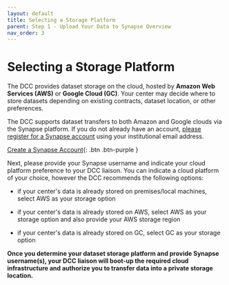 ```yaml
---
layout: default
title: Selecting a Storage Platform
parent: Step 1 - Upload Your Data to Synapse Overview
nav_order: 3
---
```


# Selecting a Storage Platform

The DCC provides dataset storage on the cloud, hosted by __Amazon Web Services (AWS)__ or __Google Cloud (GC)__. 
Your center may decide where to store datasets depending on existing contracts, dataset location, or other preferences. 

The DCC supports dataset transfers to both Amazon and Google clouds via the Synapse platform. If you do not already have an account, [please register for a Synapse account](https://www.synapse.org/#!RegisterAccount:0) using your institutional email address.  

[Create a Synapse Account](https://www.synapse.org/#!RegisterAccount:0){: .btn .btn-purple }

Next, please provide your Synapse username and indicate your cloud platform preference to your DCC liaison. You can indicate a cloud platform of your choice, however the DCC recommends the following options:

- if your center's data is already stored on premises/local machines, select AWS as your storage option

- if your center's data is already stored on AWS, select AWS as your storage option and also provide your AWS storage region

- if your center's data is already stored on GC, select GC as your storage option

__Once you determine your dataset storage platform and provide Synapse username(s), your DCC liaison will boot-up the required cloud infrastructure and authorize you to transfer data into a private storage location.__